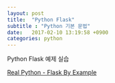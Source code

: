 ```yaml
---
layout: post
title:  "Python Flask"
subtitle : "Python 기본 문법"
date:   2017-02-10 13:19:58 +0900
categories: python
---
```

Python Flask 예제 실습

[Real Python - Flask By Example](https://realpython.com/blog/python/flask-by-example-part-1-project-setup/)



